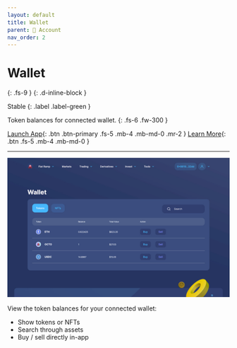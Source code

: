```yaml
---
layout: default
title: Wallet
parent: 👤 Account
nav_order: 2
---
```


# Wallet
{: .fs-9 }
{: .d-inline-block }

Stable
{: .label .label-green }

Token balances for connected wallet.
{: .fs-6 .fw-300 }


[Launch App](https://app.octo.fi){: .btn .btn-primary .fs-5 .mb-4 .mb-md-0 .mr-2 } [Learn More](/docs/account/history){: .btn .fs-5 .mb-4 .mb-md-0 }

---

![](/assets/images/wallet.jpg)

View the token balances for your connected wallet:

- Show tokens or NFTs
- Search through assets
- Buy / sell directly in-app
